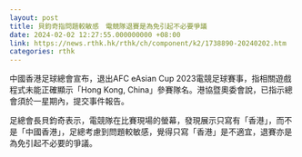 ```yaml
---
layout: post
title: 貝鈞奇指問題較敏感　電競隊退賽是為免引起不必要爭議
date: 2024-02-02 12:27:55.000000000 +08:00
link: https://news.rthk.hk/rthk/ch/component/k2/1738890-20240202.htm
categories: rthk
---
```


中國香港足球總會宣布，退出AFC eAsian Cup 2023電競足球賽事，指相關遊戲程式未能正確顯示「Hong Kong, China」參賽隊名。港協暨奧委會說，已指示總會須於一星期內，提交事件報告。

足總會長貝鈞奇表示，電競隊在比賽現場的螢幕，發現展示只寫有「香港」，而不是「中國香港」，足總考慮到問題較敏感，覺得只寫「香港」是不適宜，退賽亦是為免引起不必要的爭議。
